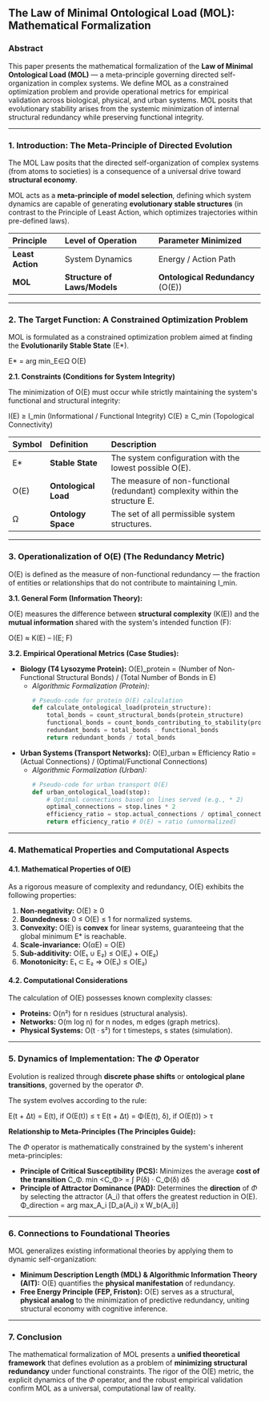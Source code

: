 ## **The Law of Minimal Ontological Load (MOL): Mathematical Formalization**

### Abstract

This paper presents the mathematical formalization of the **Law of Minimal Ontological Load (MOL)** — a meta-principle governing directed self-organization in complex systems. We define MOL as a constrained optimization problem and provide operational metrics for empirical validation across biological, physical, and urban systems. MOL posits that evolutionary stability arises from the systemic minimization of internal structural redundancy while preserving functional integrity.

-----

### 1\. Introduction: The Meta-Principle of Directed Evolution

The MOL Law posits that the directed self-organization of complex systems (from atoms to societies) is a consequence of a universal drive toward **structural economy**.

MOL acts as a **meta-principle of model selection**, defining which system dynamics are capable of generating **evolutionary stable structures** (in contrast to the Principle of Least Action, which optimizes trajectories within pre-defined laws).

| Principle | Level of Operation | Parameter Minimized |
| :--- | :--- | :--- |
| **Least Action** | System Dynamics | Energy / Action Path |
| **MOL** | **Structure of Laws/Models** | **Ontological Redundancy** (O(E)) |

-----

### 2\. The Target Function: A Constrained Optimization Problem

MOL is formulated as a constrained optimization problem aimed at finding the **Evolutionarily Stable State** (E\*).

E\* = arg min\_E∈Ω O(E)

**2.1. Constraints (Conditions for System Integrity)**

The minimization of O(E) must occur while strictly maintaining the system's functional and structural integrity:

I(E) ≥ I\_min (Informational / Functional Integrity)
C(E) ≥ C\_min (Topological Connectivity)

| Symbol | Definition | Description |
| :--- | :--- | :--- |
| E\* | **Stable State** | The system configuration with the lowest possible O(E). |
| O(E) | **Ontological Load** | The measure of non-functional (redundant) complexity within the structure E. |
| Ω | **Ontology Space** | The set of all permissible system structures. |

-----

### 3\. Operationalization of O(E) (The Redundancy Metric)

O(E) is defined as the measure of non-functional redundancy — the fraction of entities or relationships that do not contribute to maintaining I\_min.

**3.1. General Form (Information Theory):**

O(E) measures the difference between **structural complexity** (K(E)) and the **mutual information** shared with the system's intended function (F):

O(E) ≈ K(E) – I(E; F)

**3.2. Empirical Operational Metrics (Case Studies):**

  * **Biology (T4 Lysozyme Protein):**
    O(E)\_protein = (Number of Non-Functional Structural Bonds) / (Total Number of Bonds in E)
      * *Algorithmic Formalization (Protein):*
        ```python
        # Pseudo-code for protein O(E) calculation
        def calculate_ontological_load(protein_structure):
            total_bonds = count_structural_bonds(protein_structure)
            functional_bonds = count_bonds_contributing_to_stability(protein_structure)
            redundant_bonds = total_bonds - functional_bonds
            return redundant_bonds / total_bonds
        ```
  * **Urban Systems (Transport Networks):**
    O(E)\_urban ≈ Efficiency Ratio = (Actual Connections) / (Optimal/Functional Connections)
      * *Algorithmic Formalization (Urban):*
        ```python
        # Pseudo-code for urban transport O(E)
        def urban_ontological_load(stop):
            # Optimal connections based on lines served (e.g., * 2)
            optimal_connections = stop.lines * 2 
            efficiency_ratio = stop.actual_connections / optimal_connections
            return efficiency_ratio # O(E) ≈ ratio (unnormalized)
        ```

-----

### 4\. Mathematical Properties and Computational Aspects

#### 4.1. Mathematical Properties of O(E)

As a rigorous measure of complexity and redundancy, O(E) exhibits the following properties:

1.  **Non-negativity:** O(E) ≥ 0
2.  **Boundedness:** 0 ≤ O(E) ≤ 1 for normalized systems.
3.  **Convexity:** O(E) is **convex** for linear systems, guaranteeing that the global minimum E\* is reachable.
4.  **Scale-invariance:** O(αE) = O(E)
5.  **Sub-additivity:** O(E₁ ∪ E₂) ≤ O(E₁) + O(E₂)
6.  **Monotonicity:** E₁ ⊂ E₂ =\> O(E₁) ≤ O(E₂)

#### 4.2. Computational Considerations

The calculation of O(E) possesses known complexity classes:

  * **Proteins:** O(n²) for n residues (structural analysis).
  * **Networks:** O(m log n) for n nodes, m edges (graph metrics).
  * **Physical Systems:** O(t · s²) for t timesteps, s states (simulation).

-----

### 5\. Dynamics of Implementation: The $\Phi$ Operator

Evolution is realized through **discrete phase shifts** or **ontological plane transitions**, governed by the operator $\Phi$.

The system evolves according to the rule:

E(t + Δt) = E(t), if O(E(t)) ≤ τ
E(t + Δt) = Φ(E(t), δ), if O(E(t)) \> τ

**Relationship to Meta-Principles (The Principles Guide):**

The $\Phi$ operator is mathematically constrained by the system's inherent meta-principles:

  * **Principle of Critical Susceptibility (PCS):** Minimizes the average **cost of the transition** C\_Φ.
    min \<C\_Φ\> = ∫ P(δ) · C\_Φ(δ) dδ
  * **Principle of Attractor Dominance (PAD):** Determines the **direction** of $\Phi$ by selecting the attractor (A\_i) that offers the greatest reduction in O(E).
    Φ\_direction = arg max\_A\_i [D\_a(A\_i) x W\_b(A\_i)]

-----

### 6\. Connections to Foundational Theories

MOL generalizes existing informational theories by applying them to dynamic self-organization:

  * **Minimum Description Length (MDL) & Algorithmic Information Theory (AIT):** O(E) quantifies the **physical manifestation** of redundancy.
  * **Free Energy Principle (FEP, Friston):** O(E) serves as a structural, **physical analog** to the minimization of predictive redundancy, uniting structural economy with cognitive inference.

-----

### 7\. Conclusion

The mathematical formalization of MOL presents a **unified theoretical framework** that defines evolution as a problem of **minimizing structural redundancy** under functional constraints. The rigor of the O(E) metric, the explicit dynamics of the $\Phi$ operator, and the robust empirical validation confirm MOL as a universal, computational law of reality.
